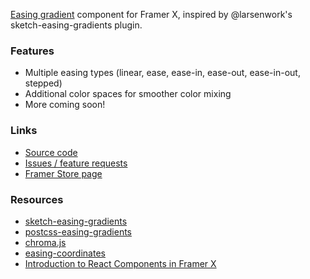 [Easing gradient](https://larsenwork.com/easing-gradients/) component for Framer X, inspired by @larsenwork's sketch-easing-gradients plugin. 

### Features

* Multiple easing types (linear, ease, ease-in, ease-out, ease-in-out, stepped)
* Additional color spaces for smoother color mixing
* More coming soon!

### Links

* [Source code](https://github.com/jaames/framer-easing-gradients)
* [Issues / feature requests](https://github.com/jaames/framer-easing-gradients/issues)
* [Framer Store page](https://store.framer.com/package/rakujira/easing-gradients)

### Resources

* [sketch-easing-gradients](https://github.com/larsenwork/sketch-easing-gradients)
* [postcss-easing-gradients](https://github.com/larsenwork/postcss-easing-gradients)
* [chroma.js](https://github.com/gka/chroma.js/)
* [easing-coordinates](https://www.npmjs.com/package/easing-coordinates)
* [Introduction to React Components in Framer X](https://designcode.io/framer-x-react-components)



